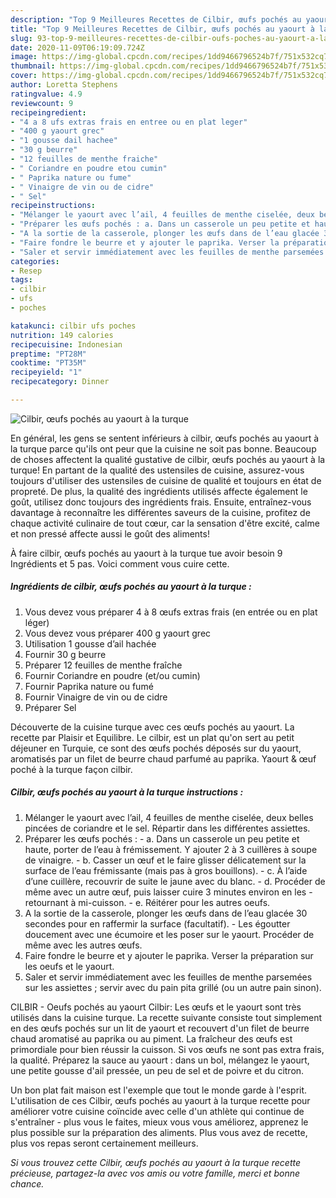 ```yaml
---
description: "Top 9 Meilleures Recettes de Cilbir, œufs pochés au yaourt à la turque"
title: "Top 9 Meilleures Recettes de Cilbir, œufs pochés au yaourt à la turque"
slug: 93-top-9-meilleures-recettes-de-cilbir-oufs-poches-au-yaourt-a-la-turque
date: 2020-11-09T06:19:09.724Z
image: https://img-global.cpcdn.com/recipes/1dd9466796524b7f/751x532cq70/cilbir-oeufs-poches-au-yaourt-a-la-turque-photo-principale-de-la-recette.jpg
thumbnail: https://img-global.cpcdn.com/recipes/1dd9466796524b7f/751x532cq70/cilbir-oeufs-poches-au-yaourt-a-la-turque-photo-principale-de-la-recette.jpg
cover: https://img-global.cpcdn.com/recipes/1dd9466796524b7f/751x532cq70/cilbir-oeufs-poches-au-yaourt-a-la-turque-photo-principale-de-la-recette.jpg
author: Loretta Stephens
ratingvalue: 4.9
reviewcount: 9
recipeingredient:
- "4 a 8 ufs extras frais en entree ou en plat leger"
- "400 g yaourt grec"
- "1 gousse dail hachee"
- "30 g beurre"
- "12 feuilles de menthe fraiche"
- " Coriandre en poudre etou cumin"
- " Paprika nature ou fume"
- " Vinaigre de vin ou de cidre"
- " Sel"
recipeinstructions:
- "Mélanger le yaourt avec l’ail, 4 feuilles de menthe ciselée, deux belles pincées de coriandre et le sel. Répartir dans les différentes assiettes."
- "Préparer les œufs pochés : a. Dans un casserole un peu petite et haute, porter de l’eau à frémissement. Y ajouter 2 à 3 cuillères à soupe de vinaigre. b. Casser un œuf et le faire glisser délicatement sur la surface de l’eau frémissante (mais pas à gros bouillons). c. À l’aide d’une cuillère, recouvrir de suite le jaune avec du blanc. d. Procéder de même avec un autre œuf, puis laisser cuire 3 minutes environ en les retournant à mi-cuisson. e. Réitérer pour les autres oeufs."
- "A la sortie de la casserole, plonger les œufs dans de l’eau glacée 30 secondes pour en raffermir la surface (facultatif). Les égoutter doucement avec une écumoire et les poser sur le yaourt. Procéder de même avec les autres œufs."
- "Faire fondre le beurre et y ajouter le paprika. Verser la préparation sur les oeufs et le yaourt."
- "Saler et servir immédiatement avec les feuilles de menthe parsemées sur les assiettes ; servir avec du pain pita grillé (ou un autre pain sinon)."
categories:
- Resep
tags:
- cilbir
- ufs
- poches

katakunci: cilbir ufs poches 
nutrition: 149 calories
recipecuisine: Indonesian
preptime: "PT28M"
cooktime: "PT35M"
recipeyield: "1"
recipecategory: Dinner

---
```



![Cilbir, œufs pochés au yaourt à la turque](https://img-global.cpcdn.com/recipes/1dd9466796524b7f/751x532cq70/cilbir-oeufs-poches-au-yaourt-a-la-turque-photo-principale-de-la-recette.jpg)

En général, les gens se sentent inférieurs à cilbir, œufs pochés au yaourt à la turque parce qu'ils ont peur que la cuisine ne soit pas bonne. Beaucoup de choses affectent la qualité gustative de cilbir, œufs pochés au yaourt à la turque! En partant de la qualité des ustensiles de cuisine, assurez-vous toujours d'utiliser des ustensiles de cuisine de qualité et toujours en état de propreté. De plus, la qualité des ingrédients utilisés affecte également le goût, utilisez donc toujours des ingrédients frais. Ensuite, entraînez-vous davantage à reconnaître les différentes saveurs de la cuisine, profitez de chaque activité culinaire de tout cœur, car la sensation d'être excité, calme et non pressé affecte aussi le goût des aliments!

<!--inarticleads1-->

À faire cilbir, œufs pochés au yaourt à la turque tue avoir besoin 9 Ingrédients et 5 pas. Voici comment vous cuire cette.

##### Ingrédients de cilbir, œufs pochés au yaourt à la turque :

1. Vous devez vous préparer 4 à 8 œufs extras frais (en entrée ou en plat léger)
1. Vous devez vous préparer 400 g yaourt grec
1. Utilisation 1 gousse d’ail hachée
1. Fournir 30 g beurre
1. Préparer 12 feuilles de menthe fraîche
1. Fournir  Coriandre en poudre (et/ou cumin)
1. Fournir  Paprika nature ou fumé
1. Fournir  Vinaigre de vin ou de cidre
1. Préparer  Sel


Découverte de la cuisine turque avec ces œufs pochés au yaourt. La recette par Plaisir et Equilibre. Le cilbir, est un plat qu&#39;on sert au petit déjeuner en Turquie, ce sont des œufs pochés déposés sur du yaourt, aromatisés par un filet de beurre chaud parfumé au paprika. Yaourt &amp; œuf poché à la turque façon cilbir. 

<!--inarticleads2-->

##### Cilbir, œufs pochés au yaourt à la turque instructions :

1. Mélanger le yaourt avec l’ail, 4 feuilles de menthe ciselée, deux belles pincées de coriandre et le sel. Répartir dans les différentes assiettes.
1. Préparer les œufs pochés : - a. Dans un casserole un peu petite et haute, porter de l’eau à frémissement. Y ajouter 2 à 3 cuillères à soupe de vinaigre. - b. Casser un œuf et le faire glisser délicatement sur la surface de l’eau frémissante (mais pas à gros bouillons). - c. À l’aide d’une cuillère, recouvrir de suite le jaune avec du blanc. - d. Procéder de même avec un autre œuf, puis laisser cuire 3 minutes environ en les - retournant à mi-cuisson. - e. Réitérer pour les autres oeufs.
1. A la sortie de la casserole, plonger les œufs dans de l’eau glacée 30 secondes pour en raffermir la surface (facultatif). - Les égoutter doucement avec une écumoire et les poser sur le yaourt. Procéder de même avec les autres œufs.
1. Faire fondre le beurre et y ajouter le paprika. Verser la préparation sur les oeufs et le yaourt.
1. Saler et servir immédiatement avec les feuilles de menthe parsemées sur les assiettes ; servir avec du pain pita grillé (ou un autre pain sinon).


CILBIR - Oeufs pochés au yaourt Cilbir: Les œufs et le yaourt sont très utilisés dans la cuisine turque. La recette suivante consiste tout simplement en des œufs pochés sur un lit de yaourt et recouvert d&#39;un filet de beurre chaud aromatisé au paprika ou au piment. La fraîcheur des œufs est primordiale pour bien réussir la cuisson. Si vos œufs ne sont pas extra frais, la qualité. Préparez la sauce au yaourt : dans un bol, mélangez le yaourt, une petite gousse d&#39;ail pressée, un peu de sel et de poivre et du citron. 

<!--inarticleads1-->

<p>
Un bon plat fait maison est l'exemple que tout le monde garde à l'esprit. L'utilisation de ces Cilbir, œufs pochés au yaourt à la turque recette pour améliorer votre cuisine coïncide avec celle d'un athlète qui continue de s'entraîner - plus vous le faites, mieux vous vous améliorez, apprenez le plus possible sur la préparation des aliments. Plus vous avez de recette, plus vos repas seront certainement meilleurs.
</p>

<p>
<i>Si vous trouvez cette Cilbir, œufs pochés au yaourt à la turque recette précieuse, partagez-la avec vos amis ou votre famille, merci et bonne chance.</i>
</p>

